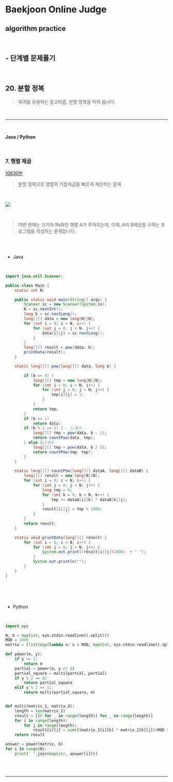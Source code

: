 # Baekjoon Online Judge

## algorithm practice
<br>

## - 단계별 문제풀기
<br>

## 20. 분할 정복

> 재귀를 응용하는 알고리즘, 분할 정복을 익혀 봅시다.

<br>

---

<br>

**Java / Python**

<br>

### 7. 행렬 제곱
[10830번](https://www.acmicpc.net/problem/10830) 
> 분할 정복으로 행렬의 거듭제곱을 빠르게 계산하는 문제

<br>

![](https://images.velog.io/images/jini_eun/post/cf8000c4-c076-4400-8785-894d377d8e99/image.png)

<br>

> 이번 문제는 크기가 NxN인 행렬 A가 주어지는데, 이때, A의 B제곱을 구하는 프로그램을 작성하는 문제입니다.

<br><br>

- Java

<br>

```java
import java.util.Scanner;

public class Main {
	static int N;

	public static void main(String[] args) {
		Scanner sc = new Scanner(System.in);
		N = sc.nextInt();
		long b = sc.nextLong();
		long[][] data = new long[N][N];
		for (int i = 0; i < N; i++) {
			for (int j = 0; j < N; j++) {
				data[i][j] = sc.nextLong();
			}
		}
		long[][] result = pow(data, b);
		printData(result);
	}

	static long[][] pow(long[][] data, long b) {

		if (b == 0) {
			long[][] tmp = new long[N][N];
			for (int i = 0; i < N; i++) {
				for (int j = 0; j < N; j++) {
					tmp[i][j] = 1;
				}
			}
			return tmp;
		}
		if (b == 1)
			return data;
		if (b % 2 == 1) {	//홀수
			long[][] tmp = pow(data, b - 1);
			return countPow(data, tmp);
		} else {//짝수
			long[][] tmp = pow(data, b / 2);
			return countPow(tmp, tmp);
		}
	}

	static long[][] countPow(long[][] dataA, long[][] dataB) {
		long[][] result = new long[N][N];
		for (int i = 0; i < N; i++) {
			for (int j = 0; j < N; j++) {
				long tmp = 0;
				for (int k = 0; k < N; k++) {
					tmp += dataA[i][k] * dataB[k][j];
				}
				result[i][j] = tmp % 1000;
			}
		}
		return result;
	}

	static void printData(long[][] result) {
		for (int i = 0; i < N; i++) {
			for (int j = 0; j < N; j++) {
				System.out.print((result[i][j]%1000)  + " ");
			}
			System.out.println("");
		}
	}
}
```


<br><br><br>

- Python 

<br>

```python
import sys

N, b = map(int, sys.stdin.readline().split())
MOD = 1000
matrix = [list(map(lambda x: x % MOD, map(int, sys.stdin.readline().split()))) for _ in range(N)]

def power(m, y):
    if y == 1:
        return m
    partial = power(m, y // 2)
    partial_square = multi(partial, partial)
    if y % 2 == 0:
        return partial_square
    elif y % 2 == 1:
        return multi(partial_square, m)


def multi(matrix_1, matrix_2):
    length = len(matrix_1)
    result = [[0 for _ in range(length)] for _ in range(length)]
    for i in range(length):
        for j in range(length):
            result[i][j] = sum([(matrix_1[i][k] * matrix_2[k][j])%MOD for k in range(length)])%MOD
    return result

answer = power(matrix, b)
for i in range(N):
    print(' '.join(map(str, answer[i])))
```

<br><br>

---

<br>

